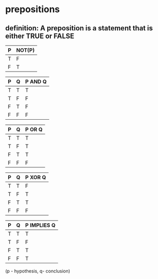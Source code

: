 # prepositions
## definition: A preposition is a statement that is either TRUE or FALSE
| P   | NOT(P) |
| --- | ------ |
| T   |   F    |
| F   |   T    |

|P  | Q| P AND Q 
|---|--- |--------
|T  |T | T
|T  |F | F
|F  |T | F
|F  |F | F


|P  | Q| P OR Q 
|---|--- |--------
|T  |T | T
|T  |F | T
|F  |T | T
|F  |F | F

|P  | Q| P XOR Q 
|---|--- |--------
|T  |T | F
|T  |F | T
|F  |T | T
|F  |F | F

|P  | Q| P IMPLIES Q 
|---|--- |--------
|T  |T | T
|T  |F | F
|F  |T | T
|F  |F | T
(p - hypothesis,  q- conclusion)
